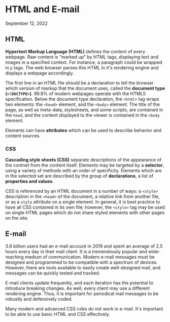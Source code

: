 # HTML and E-mail
September 12, 2022

## HTML
**Hypertext Markup Language (HTML)** defines the content of every webpage. Raw content is "marked up" by HTML tags, displaying text and images in a specified context. For instance, a paragraph could be wrapped in `p` tags. The web browser parses this HTML in it's rendering engine and displays a webpage accordingly.

The first line in an HTML file should be a declaration to tell the browser which version of markup that the document uses, called the **document type (`<!DOCTYPE>`)**. 99.9% of modern webpages operate with the HTML5 specification. Below the document type declaration, the `<html>` tag wraps two elements: the `<head>` element, and the `<body>` element. The title of the page, as well as meta-data, stylesheets, and some scripts, are contained in the `head`, and the content displayed to the viewer is contained in the `<body` element.

Elements can have **attributes** which can be used to describe behavior and content sources.

### CSS
**Cascading style sheets (CSS)** separate descriptions of the appearance of the contnet from the content itself. Elements may be targeted by a **selector**, using a variety of methods with an order of specificity. Elements which are in the selected set are described by the group of **declarations**, a list of **properties and values**.

CSS is referenced by an HTML document in a number of ways: a `<style>` description in the `<head>` of the document, a relative link from another file, or as a `style` attribute on a single element. In general, it is best practice to have all CSS contained in its own file; however, the `<style>` tag may be used on single HTML pages which do not share styled elements with other pages on the site.

## E-mail
3.9 billion users had an e-mail account in 2019 and spent an average of 2.5 hours every day in their mail client. It is a tremendously popular and wide-reaching medium of communication. Modern e-mail messages must be designed and programmed to be compatible with a spectrum of devices. However, there are tools available to easily create well-designed mail, and messages can be quickly tested and tracked.

E-mail clients update frequently, and each iteration has the potential to introduce breaking changes. As well, every client may use a different rendering engine. Thus, it is important for periodical mail messages to be robustly and defensively coded.

Many modern and advanced CSS rules do not work in e-mail. It's important to be able to use basic HTML and CSS effectively.